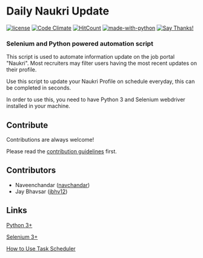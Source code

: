 # Daily Naukri Update
[![license](https://img.shields.io/badge/License-GPL%20v3-blue.svg)](https://github.com/navchandar/Naukri/blob/master/LICENSE) [![Code Climate](https://codeclimate.com/github/navchandar/Naukri.svg)](https://codeclimate.com/github/navchandar/Naukri)
[![HitCount](http://hits.dwyl.io/navchandar/Naukri.svg)](http://hits.dwyl.io/navchandar/Naukri) [![made-with-python](https://img.shields.io/badge/Made%20with-Python-1f425f.svg)](https://www.python.org/) [![Say Thanks!](https://img.shields.io/badge/Say%20Thanks-!-1EAEDB.svg)](https://saythanks.io/to/navchandar)

### Selenium and Python powered automation script

This script is used to automate information update on the job portal "Naukri". Most recruiters may filter users having the most recent updates on their profile.

Use this script to update your Naukri Profile on schedule everyday, this can be completed in seconds.

In order to use this, you need to have Python 3 and Selenium webdriver installed in your machine.


## Contribute

Contributions are always welcome!

Please read the [contribution guidelines](contributing.md) first.


## Contributors

 - Naveenchandar ([navchandar](https://github.com/navchandar))
 - Jay Bhavsar ([jbhv12](https://github.com/jbhv12))


## Links

[Python 3+](https://www.python.org/downloads/)

[Selenium 3+](http://seleniumhq.org/download/)

[How to Use Task Scheduler](https://www.wikihow.com/Use-Task-Scheduler-(in-Vista))

